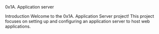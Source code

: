 0x1A. Application server

Introduction
Welcome to the 0x1A. Application Server project! This project focuses on setting up and configuring an application server to host web applications.
